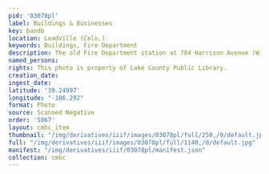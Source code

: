 ```yaml
---
pid: '03078pl'
label: Buildings & Businesses
key: bandb
location: Leadville (Colo.)
keywords: Buildings, Fire Department
description: The old Fire Department station at 704 Harrison Avenue (Wingenbach Collection)
named_persons: 
rights: This photo is property of Lake County Public Library.
creation_date: 
ingest_date: 
latitude: '39.24997'
longitude: "-106.292"
format: Photo
source: Scanned Negative
order: '5067'
layout: cmhc_item
thumbnail: "/img/derivatives/iiif/images/03078pl/full/250,/0/default.jpg"
full: "/img/derivatives/iiif/images/03078pl/full/1140,/0/default.jpg"
manifest: "/img/derivatives/iiif/03078pl/manifest.json"
collection: cmhc
---
```

